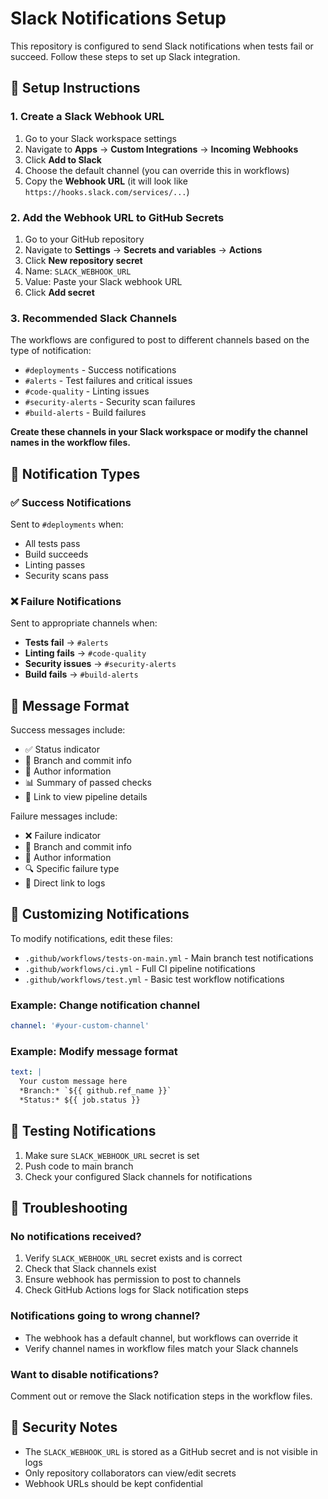 # Slack Notifications Setup

This repository is configured to send Slack notifications when tests fail or succeed. Follow these steps to set up Slack integration.

## 🔧 Setup Instructions

### 1. Create a Slack Webhook URL

1. Go to your Slack workspace settings
2. Navigate to **Apps** → **Custom Integrations** → **Incoming Webhooks**
3. Click **Add to Slack**
4. Choose the default channel (you can override this in workflows)
5. Copy the **Webhook URL** (it will look like `https://hooks.slack.com/services/...`)

### 2. Add the Webhook URL to GitHub Secrets

1. Go to your GitHub repository
2. Navigate to **Settings** → **Secrets and variables** → **Actions**
3. Click **New repository secret**
4. Name: `SLACK_WEBHOOK_URL`
5. Value: Paste your Slack webhook URL
6. Click **Add secret**

### 3. Recommended Slack Channels

The workflows are configured to post to different channels based on the type of notification:

- `#deployments` - Success notifications
- `#alerts` - Test failures and critical issues  
- `#code-quality` - Linting issues
- `#security-alerts` - Security scan failures
- `#build-alerts` - Build failures

**Create these channels in your Slack workspace or modify the channel names in the workflow files.**

## 📢 Notification Types

### ✅ Success Notifications
Sent to `#deployments` when:
- All tests pass
- Build succeeds  
- Linting passes
- Security scans pass

### ❌ Failure Notifications
Sent to appropriate channels when:
- **Tests fail** → `#alerts` 
- **Linting fails** → `#code-quality`
- **Security issues** → `#security-alerts`
- **Build fails** → `#build-alerts`

## 🎨 Message Format

Success messages include:
- ✅ Status indicator
- 📝 Branch and commit info
- 👤 Author information
- 📊 Summary of passed checks
- 🔗 Link to view pipeline details

Failure messages include:
- ❌ Failure indicator
- 📝 Branch and commit info  
- 👤 Author information
- 🔍 Specific failure type
- 🔗 Direct link to logs

## 🔧 Customizing Notifications

To modify notifications, edit these files:
- `.github/workflows/tests-on-main.yml` - Main branch test notifications
- `.github/workflows/ci.yml` - Full CI pipeline notifications
- `.github/workflows/test.yml` - Basic test workflow notifications

### Example: Change notification channel
```yaml
channel: '#your-custom-channel'
```

### Example: Modify message format
```yaml
text: |
  Your custom message here
  *Branch:* `${{ github.ref_name }}`
  *Status:* ${{ job.status }}
```

## 🧪 Testing Notifications

1. Make sure `SLACK_WEBHOOK_URL` secret is set
2. Push code to main branch
3. Check your configured Slack channels for notifications

## 🚨 Troubleshooting

### No notifications received?
1. Verify `SLACK_WEBHOOK_URL` secret exists and is correct
2. Check that Slack channels exist
3. Ensure webhook has permission to post to channels
4. Check GitHub Actions logs for Slack notification steps

### Notifications going to wrong channel?
- The webhook has a default channel, but workflows can override it
- Verify channel names in workflow files match your Slack channels

### Want to disable notifications?
Comment out or remove the Slack notification steps in the workflow files.

## 🔐 Security Notes

- The `SLACK_WEBHOOK_URL` is stored as a GitHub secret and is not visible in logs
- Only repository collaborators can view/edit secrets
- Webhook URLs should be kept confidential